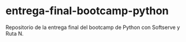 # entrega-final-bootcamp-python
Repositorio de la entrega final del bootcamp de Python con Softserve y Ruta N.
